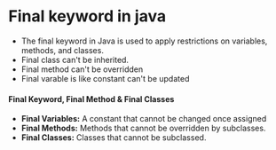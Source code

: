 # Final keyword in java

- The final keyword in Java is used to apply restrictions on variables, methods, and classes.
- Final class can't be inherited.
- Final method can't be overridden
- Final varable is like constant can't be updated

#### Final Keyword, Final Method & Final Classes

- **Final Variables:** A constant that cannot be changed once assigned
- **Final Methods:** Methods that cannot be overridden by subclasses.
- **Final Classes:** Classes that cannot be subclassed.
